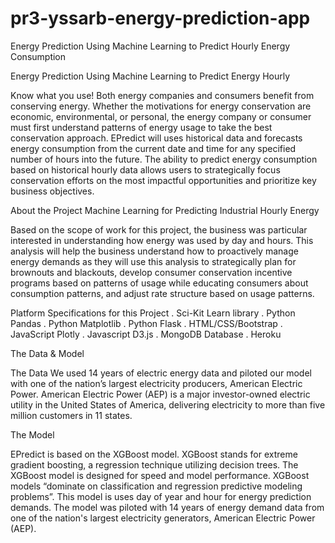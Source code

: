 # pr3-yssarb-energy-prediction-app

Energy Prediction
Using Machine Learning to Predict Hourly Energy Consumption


Energy Prediction
Using Machine Learning to Predict Energy Hourly

 

Know what you use!
Both energy companies and consumers benefit from conserving energy. Whether the motivations for energy conservation are economic, environmental, or personal, the energy company or consumer must first understand patterns of energy usage to take the best conservation approach. EPredict will uses historical data and forecasts energy consumption from the current date and time for any specified number of hours into the future. The ability to predict energy consumption based on historical hourly data allows users to strategically focus conservation efforts on the most impactful opportunities and prioritize key business objectives.

About the Project
Machine Learning for Predicting Industrial Hourly Energy

Based on the scope of work for this project, the business was particular interested in understanding how energy was used by day and hours. This analysis will help the business understand how to proactively manage energy demands as they will use this analysis to strategically plan for brownouts and blackouts, develop consumer conservation incentive programs based on patterns of usage while educating consumers about consumption patterns, and adjust rate structure based on usage patterns.

Platform Specifications for this Project
. Sci-Kit Learn library
. Python Pandas
. Python Matplotlib
. Python Flask
. HTML/CSS/Bootstrap
. JavaScript Plotly
. Javascript D3.js
. MongoDB Database
. Heroku


The Data & Model

The Data
We used 14 years of electric energy data and piloted our model with one of the nation’s largest electricity producers, American Electric Power. American Electric Power (AEP) is a major investor-owned electric utility in the United States of America, delivering electricity to more than five million customers in 11 states.

The Model

EPredict is based on the XGBoost model. XGBoost stands for extreme gradient boosting, a regression technique utilizing decision trees. The XGBoost model is designed for speed and model performance. XGBoost models “dominate on classification and regression predictive modeling problems”. This model is uses day of year and hour for energy prediction demands. The model was piloted with 14 years of energy demand data from one of the nation's largest electricity generators, American Electric Power (AEP).


